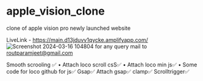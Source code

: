 # apple_vision_clone
clone of apple vision pro newly launched website

LiveLink - https://main.d13jduvv1qycke.amplifyapp.com/
![Screenshot 2024-03-16 104804](https://github.com/routparam12/apple_vision_clone/assets/124022961/c2a4e34b-ae0d-4b0f-9201-656b80aae34a)
for any query mail to routparamjeet@gmail.com 

Smooth scrooling ✅
	• Attach  loco scroll csS✅
	• Attach loco min js✅
	• Some code for loco github for js✅
Gsap✅
	Attach gsap✅
	clamp✅
Scrolltrigger✅
